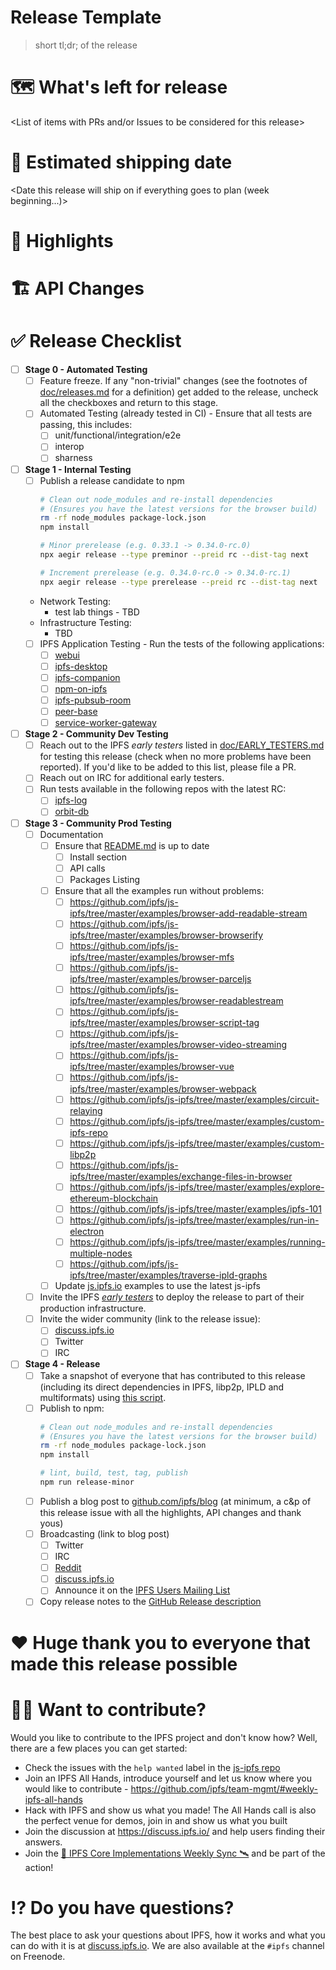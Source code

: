 # Release Template

> short tl;dr; of the release

# 🗺 What's left for release

<List of items with PRs and/or Issues to be considered for this release>

# 🚢 Estimated shipping date

<Date this release will ship on if everything goes to plan (week beginning...)>

# 🔦 Highlights

<Top highlights for this release>

# 🏗 API Changes

<Any API changes breaking or otherwise that people should know of>

# ✅ Release Checklist

- [ ] **Stage 0 - Automated Testing**
  - [ ] Feature freeze. If any "non-trivial" changes (see the footnotes of [doc/releases.md](https://github.com/ipfs/js-ipfs/tree/master/doc/releases.md) for a definition) get added to the release, uncheck all the checkboxes and return to this stage.
  - [ ] Automated Testing (already tested in CI) - Ensure that all tests are passing, this includes:
    - [ ] unit/functional/integration/e2e
    - [ ] interop
    - [ ] sharness
- [ ] **Stage 1 - Internal Testing**
  - [ ] Publish a release candidate to npm
    ```sh
    # Clean out node_modules and re-install dependencies
    # (Ensures you have the latest versions for the browser build)
    rm -rf node_modules package-lock.json
    npm install

    # Minor prerelease (e.g. 0.33.1 -> 0.34.0-rc.0)
    npx aegir release --type preminor --preid rc --dist-tag next

    # Increment prerelease (e.g. 0.34.0-rc.0 -> 0.34.0-rc.1)
    npx aegir release --type prerelease --preid rc --dist-tag next
    ```
  - Network Testing:
    - test lab things - TBD
  - Infrastructure Testing:
    - TBD
  - [ ] IPFS Application Testing - Run the tests of the following applications:
    - [ ] [webui](https://github.com/ipfs-shipyard/ipfs-webui)
    - [ ] [ipfs-desktop](https://github.com/ipfs-shipyard/ipfs-desktop)
    - [ ] [ipfs-companion](https://github.com/ipfs-shipyard/ipfs-companion)
    - [ ] [npm-on-ipfs](https://github.com/ipfs-shipyard/npm-on-ipfs)
    - [ ] [ipfs-pubsub-room](https://github.com/ipfs-shipyard/ipfs-pubsub-room)
    - [ ] [peer-base](https://github.com/peer-base/peer-base)
    - [ ] [service-worker-gateway](https://github.com/ipfs-shipyard/service-worker-gateway)
- [ ] **Stage 2 - Community Dev Testing**
  - [ ] Reach out to the IPFS _early testers_ listed in [doc/EARLY_TESTERS.md](https://github.com/ipfs/js-ipfs/tree/master/doc/EARLY_TESTERS.md) for testing this release (check when no more problems have been reported). If you'd like to be added to this list, please file a PR.
  - [ ] Reach out on IRC for additional early testers.
  - [ ] Run tests available in the following repos with the latest RC:
    - [ ] [ipfs-log](https://github.com/orbitdb/ipfs-log)
    - [ ] [orbit-db](https://github.com/orbitdb/orbit-db)
- [ ] **Stage 3 - Community Prod Testing**
  - [ ] Documentation
    - [ ] Ensure that [README.md](https://github.com/ipfs/js-ipfs/tree/master/README.md) is up to date
      - [ ] Install section
      - [ ] API calls
      - [ ] Packages Listing
    - [ ] Ensure that all the examples run without problems:
      - [ ] https://github.com/ipfs/js-ipfs/tree/master/examples/browser-add-readable-stream
      - [ ] https://github.com/ipfs/js-ipfs/tree/master/examples/browser-browserify
      - [ ] https://github.com/ipfs/js-ipfs/tree/master/examples/browser-mfs
      - [ ] https://github.com/ipfs/js-ipfs/tree/master/examples/browser-parceljs
      - [ ] https://github.com/ipfs/js-ipfs/tree/master/examples/browser-readablestream
      - [ ] https://github.com/ipfs/js-ipfs/tree/master/examples/browser-script-tag
      - [ ] https://github.com/ipfs/js-ipfs/tree/master/examples/browser-video-streaming
      - [ ] https://github.com/ipfs/js-ipfs/tree/master/examples/browser-vue
      - [ ] https://github.com/ipfs/js-ipfs/tree/master/examples/browser-webpack
      - [ ] https://github.com/ipfs/js-ipfs/tree/master/examples/circuit-relaying
      - [ ] https://github.com/ipfs/js-ipfs/tree/master/examples/custom-ipfs-repo
      - [ ] https://github.com/ipfs/js-ipfs/tree/master/examples/custom-libp2p
      - [ ] https://github.com/ipfs/js-ipfs/tree/master/examples/exchange-files-in-browser
      - [ ] https://github.com/ipfs/js-ipfs/tree/master/examples/explore-ethereum-blockchain
      - [ ] https://github.com/ipfs/js-ipfs/tree/master/examples/ipfs-101
      - [ ] https://github.com/ipfs/js-ipfs/tree/master/examples/run-in-electron
      - [ ] https://github.com/ipfs/js-ipfs/tree/master/examples/running-multiple-nodes
      - [ ] https://github.com/ipfs/js-ipfs/tree/master/examples/traverse-ipld-graphs
    - [ ] Update [js.ipfs.io](https://js.ipfs.io) examples to use the latest js-ipfs
  - [ ] Invite the IPFS [_early testers_](https://github.com/ipfs/js-ipfs/tree/master/doc/EARLY_TESTERS.md) to deploy the release to part of their production infrastructure.
  - [ ] Invite the wider community (link to the release issue):
    - [ ] [discuss.ipfs.io](https://discuss.ipfs.io/c/announcements)
    - [ ] Twitter
    - [ ] IRC
- [ ] **Stage 4 - Release**
  - [ ] Take a snapshot of everyone that has contributed to this release (including its direct dependencies in IPFS, libp2p, IPLD and multiformats) using [this script](https://gist.github.com/alanshaw/5a2d9465c5a05b201d949551bdb1fcc3).
  - [ ] Publish to npm:
    ```sh
    # Clean out node_modules and re-install dependencies
    # (Ensures you have the latest versions for the browser build)
    rm -rf node_modules package-lock.json
    npm install

    # lint, build, test, tag, publish
    npm run release-minor
    ```
  - [ ] Publish a blog post to [github.com/ipfs/blog](https://github.com/ipfs/blog) (at minimum, a c&p of this release issue with all the highlights, API changes and thank yous)
  - [ ] Broadcasting (link to blog post)
    - [ ] Twitter
    - [ ] IRC
    - [ ] [Reddit](https://reddit.com/r/ipfs)
    - [ ] [discuss.ipfs.io](https://discuss.ipfs.io/c/announcements)
    - [ ] Announce it on the [IPFS Users Mailing List](https://groups.google.com/forum/#!forum/ipfs-users)
  - [ ] Copy release notes to the [GitHub Release description](https://github.com/ipfs/js-ipfs/releases)

# ❤️ Huge thank you to everyone that made this release possible

<Generated contributor list>

# 🙌🏽 Want to contribute?

Would you like to contribute to the IPFS project and don't know how? Well, there are a few places you can get started:

- Check the issues with the `help wanted` label in the [js-ipfs repo](https://github.com/ipfs/js-ipfs/issues?q=is%3Aopen+is%3Aissue+label%3A%22help+wanted%22)
- Join an IPFS All Hands, introduce yourself and let us know where you would like to contribute - https://github.com/ipfs/team-mgmt/#weekly-ipfs-all-hands
- Hack with IPFS and show us what you made! The All Hands call is also the perfect venue for demos, join in and show us what you built
- Join the discussion at https://discuss.ipfs.io/ and help users finding their answers.
- Join the [🚀 IPFS Core Implementations Weekly Sync 🛰](https://github.com/ipfs/team-mgmt/issues/992) and be part of the action!

# ⁉️ Do you have questions?

The best place to ask your questions about IPFS, how it works and what you can do with it is at [discuss.ipfs.io](https://discuss.ipfs.io). We are also available at the `#ipfs` channel on Freenode.
